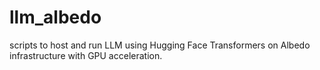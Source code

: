 # llm_albedo
 scripts to host and run LLM using Hugging Face Transformers on Albedo infrastructure with GPU acceleration.
